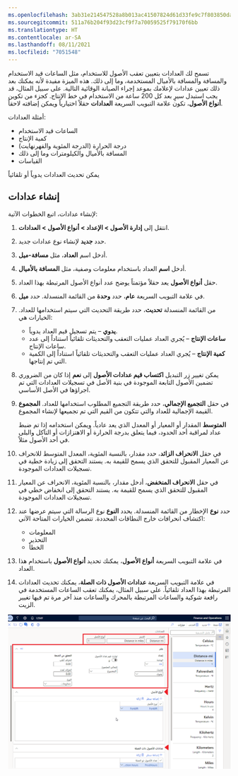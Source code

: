 ```yaml
---
ms.openlocfilehash: 3ab31e214547528a8b013ac41507824d61d33fe9c7f803850da928bc749c6127
ms.sourcegitcommit: 511a76b204f93d23cf9f7a70059525f79170f6bb
ms.translationtype: HT
ms.contentlocale: ar-SA
ms.lasthandoff: 08/11/2021
ms.locfileid: "7051548"
---
```

تسمح لك العدادات بتعيين تعقب الأصول للاستخدام، مثل الساعات قيد الاستخدام والمسافة والمسافة بالأميال المستخدمة، وما إلى ذلك. هذه الميزة مفيدة لأنه يمكنك بعد ذلك تعيين عدادات لإعلامك بموعد إجراء الصيانة الوقائية التالية. على سبيل المثال، قد يجب استبدل سيرٍ بعد كل 200 ساعة من الاستخدام في خط الإنتاج. كجزء من تكوين **أنواع الأصول**، تكون علامة التبويب السريعة **العدادات** حقلاً اختيارياً ويمكن إضافته لاحقاً.  

أمثلة العدادات:

- الساعات قيد الاستخدام
- كمية الإنتاج
- درجة الحرارة (الدرجة المئوية والفهرنهايت)
- المسافة بالأميال والكيلومترات وما إلى ذلك
- القياسات

يمكن تحديث العدادات يدوياً أو تلقائياً

## <a name="create-counters"></a>إنشاء عدادات
لإنشاء عدادات، اتبع الخطوات الآتية:

1.  انتقل إلى **إدارة الأصول > الإعداد > أنواع الأصول > العدادات**.
2.  حدد **جديد** لإنشاء نوع عدادات جديد.
3.  أدخل اسم **العداد**، مثل **مسافة-ميل**.
4.  أدخل **اسم** العداد باستخدام معلومات وصفية، مثل **المسافة بالأميال**. 
5.  حقل **أنواع الأصول** يعد حقلاً مؤتمتاً يوضح عدد أنواع الأصول المرتبطة بهذا العداد. 
6.  في علامة التبويب السريعة **عام**، حدد **وحدة** من القائمة المنسدلة. حدد **ميل**.
7.  من القائمة المنسدلة **تحديث**، حدد طريقة التحديث التي سيتم استخدامها للعداد. الخيارات هي: 
    - **يدوي** – يتم تسجيل قيم العداد يدوياً.
    - **ساعات الإنتاج** – يُجري العداد عمليات التعقب والتحديثات تلقائياً استناداً إلى عدد ساعات الإنتاج.
    - **كمية الإنتاج** – يُجري العداد عمليات التعقب والتحديثات تلقائياً استناداً إلى الكمية التي تم إنتاجها. 
8.  يمكن تغيير زر التبديل **اكتساب قيم عدادات الأصول** إلى **نعم** إذا كان من الضروري تضمين الأصول التابعة الموجودة في بنية الأصل في تسجيلات العدادات التي تم اجراؤها في الأصل الأساسي.
9.  في حقل **التجميع الإجمالي**، حدد طريقة التجميع المطلوب استخدامها للعداد. **المجموع** القيمة الإجمالية للعداد والتي تتكون من القيم التي تم تجميعها لإنشاء المجموع. 

    **المتوسط** المقدار أو المعيار أو المعدل الذي يعد عادياً. ويمكن استخدامه إذا تم ضبط عداد لمراقبة أحد الحدود، فيما يتعلق بدرجة الحرارة أو الاهتزازات أو التآكل والبلى في أحد الأصول مثلاً.
10. في حقل **الانحراف الزائد**، حدد مقدار، بالنسبة المئوية، المعدل المتوسط للانحراف عن المعيار المقبول للتحقق الذي يسمح للقيمة به. يستند التحقق إلى زيادة خطية في تسجيلات العدادات الموجودة.
11. في حقل **الانحراف المنخفض**، أدخل مقدار، بالنسبة المئوية، الانحراف عن المعيار المقبول للتحقق الذي يسمح للقيمة به. يستند التحقق إلى انخفاض خطي في تسجيلات العدادات الموجودة.
12. حدد **نوع** الإخطار من القائمة المنسدلة. يحدد **النوع** نوع الرسالة التي سيتم عرضها عند اكتشاف انحرافات خارج النطاقات المحددة. تتضمن الخيارات المتاحة الآتي:
    - ‏‏‏‏‏‏‏‏‏‏‏‏‏‏‏‏‏‏‏المعلومات
    - التحذير
    - الخطأ
13. في علامة التبويب السريعة **أنواع الأصول**، يمكنك تحديد **أنواع الأصول** باستخدام هذا العداد.
14. في علامة التبويب السريعة **عدادات الأصول ذات الصلة**، يمكنك تحديث العدادات المرتبطة بهذا العداد تلقائياً. على سبيل المثال، يمكنك تعقب الساعات المستخدمة في رافعة شوكية والساعات المرتبطة بالمحرك والساعات منذ آخر مرة تم فيها تغيير الزيت. 

[![لقطة شاشة لمثال في صفحة العدادات.](../media/counters-ssm.png)](../media/counters-ssm.png#lightbox)


